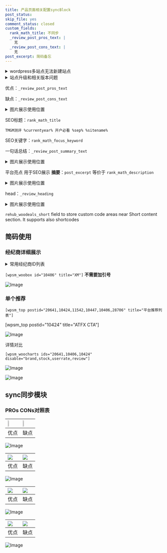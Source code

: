 ```yaml
---
title: 产品页面相关配置syncBlock
post_status: 
skip_file: yes
comment_status: closed
custom_fields:
  rank_math_title: 不同步
  _review_post_pros_text: |
    无
  _review_post_cons_text: |
    无
post_excerpt: 简码备忘
---
```

<details><summary>wordpress多站点无法新建站点</summary>

<li>和报错需要清理cookies一样的原因</li>
<li>wp-config.php里面<code>define( 'SUBDOMAIN_INSTALL', false );//子域名安装</code></li>
<li>新建子站点是用<code>define( 'SUBDOMAIN_INSTALL', true);//子域名安装</code> 完成以后，改成<code>false</code></li>
</details>

<details><summary>站点升级和相关版本问题</summary>

<p>wordpress：5.9.9
woocommerce：7.5.1
出现问题的地方：主题选项里面>><strong>Product layout >>compact style</strong></p>
<p>如何出现没有用过的字段 导致无法保存。先导出配置 然后进行修改，后面再次恢复即可。</p>
<p>出现部分字段无法显示时，需要返回默认布局后，对产品进行保存就好了。</p>
<p></p>
</details>

优点：`_review_post_pros_text`

缺点：`_review_post_cons_text`

<details><summary>图片展示使用位置</summary>

<img src="https://prod-files-secure.s3.us-west-2.amazonaws.com/39ed1227-6d7d-4570-be36-9ccd4a2c4241/f51d3d83-55d4-4bdf-9604-f37ec77ab556/Untitled.png?X-Amz-Algorithm=AWS4-HMAC-SHA256&X-Amz-Content-Sha256=UNSIGNED-PAYLOAD&X-Amz-Credential=ASIAZI2LB466WZCE6ZQN%2F20250701%2Fus-west-2%2Fs3%2Faws4_request&X-Amz-Date=20250701T105523Z&X-Amz-Expires=3600&X-Amz-Security-Token=IQoJb3JpZ2luX2VjENr%2F%2F%2F%2F%2F%2F%2F%2F%2F%2FwEaCXVzLXdlc3QtMiJIMEYCIQD5A7IUY24W99XVtFaan3uTUkPVHuddlX4VrYbi63nlsAIhANUNywuvTL2ffeQWCrS%2FF2YH7QrH0GfbrErDM4rulO%2F5KogECNP%2F%2F%2F%2F%2F%2F%2F%2F%2F%2FwEQABoMNjM3NDIzMTgzODA1IgzRQ5G%2FvBJCS7CEXIkq3AMYw%2FkGh%2FXf3%2BcxVJQSenQ9YT8oAHB5m6c1SjUXTBydGdDHcsd4nS32DGXjYkiZvViPJyfzrk2NeApJSx0arNCMLR%2FTJd4U5SGCDLCj28joUaChesLPA7H%2FjRN51iMGi2n4qbTStJ8j4JswqE6SSANISJsxQV8J3%2B8QIKgJpThJ9LV5NLrAYLbPSk%2Bi15RRo2u0WKyCZ%2B%2FRl7ECRqXoXI7EnELBwhApUhXs1MXvqC6ljwP3hfr1eky8TkVNR%2Bd0Jk%2B%2B5Yo91KJi4Fnz8SAQL1aYoOZ839RmjHjC1QVpcAR4l9Gth0J2aaDZp4nq7b4FNg5UtlCBzEiBIs8iT%2FIbTvdDSMbaRxpe7KBAoFgIlqpiD%2Bj6kRExf4%2Bs%2BzFcn3R71AVLn577sjURUHkLfI98pqsJl5LahwhPNM9nh35ymjOglNIqoeQe6U97jgMMx63A7xLKdfbLnyhOYuGN%2Fs737XSsjm2yXlD5jzBVGGHaFA1LMgqh1yJ5ur%2Ft%2B04IqRW3pUjS6HsegU8p1W6lm0O7y9jWr0PE5xQYgAKl%2BFNRdFW1n1nq7v1BuhHxRiHDrp0xa0050rh0Aaaq6QQoa0FWZcdgXXRt23cATV2Ew3CfipEbetol1IBq4aG0itxCnjDZ6o7DBjqkAbT81NfXz0i0YwV1hZORnwaczVsT%2Bdw2Cy4HKoIVw2OlL216HS28FR7WuaPXk%2BirnixwQ7xQ2bXmcdtz5UkLUj4iHJHtpueameMGvVENIgxwFdG5fuExvhoCm1c9ozzIGnv%2Bt8aJGNkI8tr97WAivqZLtAMGgGuCS%2FCP0FDlJg%2Bzmt8KVOpjKrUr7%2B0T%2FZVlRNjc%2BaNDiEA2N%2ByzHPTcGOY8oyyd&X-Amz-Signature=9ae404c5e4d21f06d597ffc8ec99bfa9855335c2bb20700a8e2f3d73e5b12f10&X-Amz-SignedHeaders=host&x-amz-checksum-mode=ENABLED&x-id=GetObject" alt="Image">
</details>

SEO标题：`rank_math_title`

`TMGM测评 %currentyear% 开户必看 %sep% %sitename%`

SEO关键字：`rank_math_focus_keyword`

一句话总结：`_review_post_summary_text`

<details><summary>图片展示使用位置</summary>

<img src="https://prod-files-secure.s3.us-west-2.amazonaws.com/39ed1227-6d7d-4570-be36-9ccd4a2c4241/4b96a922-296c-4f4e-8630-d1c870cbce01/Untitled.png?X-Amz-Algorithm=AWS4-HMAC-SHA256&X-Amz-Content-Sha256=UNSIGNED-PAYLOAD&X-Amz-Credential=ASIAZI2LB466YKUAGTYF%2F20250701%2Fus-west-2%2Fs3%2Faws4_request&X-Amz-Date=20250701T105524Z&X-Amz-Expires=3600&X-Amz-Security-Token=IQoJb3JpZ2luX2VjENr%2F%2F%2F%2F%2F%2F%2F%2F%2F%2FwEaCXVzLXdlc3QtMiJHMEUCIETWakC2kncqhAM5gxvR4nN0KgI262Y4U95vlTOYd7EJAiEA%2FTUMztbKGCWr80VbpA5MKBsGzYT77ExKHip25vBFWVAqiAQI0%2F%2F%2F%2F%2F%2F%2F%2F%2F%2F%2FARAAGgw2Mzc0MjMxODM4MDUiDIjIZmR7zrggLp2x6CrcA%2F1pwfSFYTfkbErk6ea6w0Sicb6vamj0kCLEHs2UPSJv%2Fz6wYk75GLHpwzbzaz2rPu0AEB72sdjQpopjT08lqFByOU05j4Qdapfb6zqdmlxWMbJiIG5lZ0%2F3f0d9woX4q59o6sH1SsgsjIIwsGfZOHNSaSvYjP%2BqHwiBWupsw9kMBJnUVuTsNFYOv6EclwRcWjdRQrzNqOJS2V4wBU7cnn6z1qazRU9%2FXTGGpSopGhwaxHK3sAaEk0xnAng%2BhSD%2BUN4108TBDuVEgc9nBPJ0xtfyCQUpRVP3GUoPmRxmuZIvytuPSheoOQ23QDRJPpL89079bMtQZKb4GZ8Y0w4RaT2ePI7aug8B082n3n%2FmO6AnWkqAPbLmOFUmDLZMbNz3fWsbTgmUcMLTzu2e0xdhnYILPGtXqeAls8qSXqDZFNTjBBEU76GG2r8inSUmKMJcNHK1SGTsgeyqqeBKytbr4P6HoU%2B%2FHcagZZZ0pWViva440FCuvh8PhhscLyg8SeeJy5DwMMzMubptxunsErtmE8XNmnFv18DlFtZ2AUjKkzoARSXV8lXSYeBnIK4Cw1HJOPEtSYWWThUHF0AVeuOBu59ICg57SJxqb%2B1kfLVkUgHoMTvTHft90irxrBKWMJvrjsMGOqUBMVsBOoq40hDEn2R6TwdCsymUngbCWUoVJOvnyrQu6EcbMTU%2FOQ6RS39IgsJO2BcX3KAG2HeM%2Bzxcd0PmA9l5t2bc9EDmafzZufCgNzc96wqdfxfmVnOLR5I44lYUjJ%2B4y21VGMAUEx2T1ituwRyrZp2HwdtmtPAhWf4HMm3SXKSYm6OOK%2Bws8OwR2%2FQYMtEtnJ%2BXb7z4ok9FoZl%2B5MHg%2FRqQVBUc&X-Amz-Signature=052e4dea5283925b9935bf3f47b13d4f8009d7c9cab41b6db3fcb97217d3e878&X-Amz-SignedHeaders=host&x-amz-checksum-mode=ENABLED&x-id=GetObject" alt="Image">
</details>

平台亮点 用于SEO展示 **摘要**：`post_excerpt`  等价于 `rank_math_description`

<details><summary>图片展示使用位置</summary>

<img src="https://prod-files-secure.s3.us-west-2.amazonaws.com/39ed1227-6d7d-4570-be36-9ccd4a2c4241/1ee11f63-b60a-4dfe-a7a7-d58ff23b5d88/Untitled.png?X-Amz-Algorithm=AWS4-HMAC-SHA256&X-Amz-Content-Sha256=UNSIGNED-PAYLOAD&X-Amz-Credential=ASIAZI2LB466RZXTX5XM%2F20250701%2Fus-west-2%2Fs3%2Faws4_request&X-Amz-Date=20250701T105524Z&X-Amz-Expires=3600&X-Amz-Security-Token=IQoJb3JpZ2luX2VjENr%2F%2F%2F%2F%2F%2F%2F%2F%2F%2FwEaCXVzLXdlc3QtMiJIMEYCIQC4d2ujMO6%2BLZSqMwUrAEfucNGQMvQgihR%2B%2B%2Ftb5NrzpgIhAPF0n7a7LGtkip9ULzbdKEeeceo7XvKq3nqiCQ3muAP6KogECNP%2F%2F%2F%2F%2F%2F%2F%2F%2F%2FwEQABoMNjM3NDIzMTgzODA1IgzXIwjKyZIltku%2Bymoq3ANKNPKm79I6ZRfHvSlQC7TanpSz5%2F9hJEA1ydZTqj5KuowLChkmikAPKUBzQRZe%2B3jXgK4LPgGMVrlTG%2BOr%2Bl%2BLgupQwEv5wKS89Nku4WXyyeQs4Kj8Wk2vZpEwY72z4hxy8lTZ38GGDvYD%2Fs52nbuD6ngZuG84oqW%2FFD%2FatP7g4Xh2f5PvWXEAzZjncvXSuBkePavWrKwGDd%2FggXjE%2B1Tt%2F44q1QyvK3uNFL42eUSw1aggmGAEJZqBiqoS9O%2B2%2BP2vT%2FCLN%2F3A0Gf7R80uMO2WRavkHzl3AlxoASF8K8ptZ%2FJLQCJE9TpS0GVHv4Qn9bjpl1xs24lVMPqHxvpfcHBWKcmo0cAwFB8qK9%2FHib6J70EUxjl9E8P6MUfUxOlfCgE%2FFTJ9kWIhD%2BZvTqnDOKtAv3OfWLSdsXJdUm8rkwCs1cUbin0kMJEdOA94vE8y1WRpe%2BH0BmPY%2F9mk%2BWgsqKoZT5K4KKjLBpBriZbCiugr3q2V88APbsEHzoPypLb6kJh0REWnutklRPC8ndjYv47RyhXCLbr5wGX6x7c7oqUD01n7pDQ2vbuj%2FdErwV3Q%2F5YJm8YraD6Jd%2B22jVZjfsex0pgG5%2FoZq4Rlix27NfuCYrcA48qT6%2FHyzMM5VzDo6o7DBjqkAW8y2o4Ls%2FivzVRqeDOaHcTveBu0p57Jzws11T13WqWefUd652pJVIcEZ%2B2%2F1zZk1VhOQaXW%2Fyr7T2TDIBf0bfIB5151IlJNcUErUSDAXrh4UcS6PsdCygIBXnRn6Ln0IrB%2BRkeixWtzLoscMqZlZ%2FKFDc2WIvNMLRSABOj0A3yu%2Bk9IIXXh7d69cwrKZQCVXMYjmH%2FWUyEsuFaZD5EHjPtbviWX&X-Amz-Signature=7c5b231240f5930d778c293ad55eaecfc3edee324353e5b960f5bbb938ed1931&X-Amz-SignedHeaders=host&x-amz-checksum-mode=ENABLED&x-id=GetObject" alt="Image">
<img src="https://prod-files-secure.s3.us-west-2.amazonaws.com/39ed1227-6d7d-4570-be36-9ccd4a2c4241/ad4118b5-78d8-4fbe-801e-3b29b5d99c01/Untitled.png?X-Amz-Algorithm=AWS4-HMAC-SHA256&X-Amz-Content-Sha256=UNSIGNED-PAYLOAD&X-Amz-Credential=ASIAZI2LB466RZXTX5XM%2F20250701%2Fus-west-2%2Fs3%2Faws4_request&X-Amz-Date=20250701T105524Z&X-Amz-Expires=3600&X-Amz-Security-Token=IQoJb3JpZ2luX2VjENr%2F%2F%2F%2F%2F%2F%2F%2F%2F%2FwEaCXVzLXdlc3QtMiJIMEYCIQC4d2ujMO6%2BLZSqMwUrAEfucNGQMvQgihR%2B%2B%2Ftb5NrzpgIhAPF0n7a7LGtkip9ULzbdKEeeceo7XvKq3nqiCQ3muAP6KogECNP%2F%2F%2F%2F%2F%2F%2F%2F%2F%2FwEQABoMNjM3NDIzMTgzODA1IgzXIwjKyZIltku%2Bymoq3ANKNPKm79I6ZRfHvSlQC7TanpSz5%2F9hJEA1ydZTqj5KuowLChkmikAPKUBzQRZe%2B3jXgK4LPgGMVrlTG%2BOr%2Bl%2BLgupQwEv5wKS89Nku4WXyyeQs4Kj8Wk2vZpEwY72z4hxy8lTZ38GGDvYD%2Fs52nbuD6ngZuG84oqW%2FFD%2FatP7g4Xh2f5PvWXEAzZjncvXSuBkePavWrKwGDd%2FggXjE%2B1Tt%2F44q1QyvK3uNFL42eUSw1aggmGAEJZqBiqoS9O%2B2%2BP2vT%2FCLN%2F3A0Gf7R80uMO2WRavkHzl3AlxoASF8K8ptZ%2FJLQCJE9TpS0GVHv4Qn9bjpl1xs24lVMPqHxvpfcHBWKcmo0cAwFB8qK9%2FHib6J70EUxjl9E8P6MUfUxOlfCgE%2FFTJ9kWIhD%2BZvTqnDOKtAv3OfWLSdsXJdUm8rkwCs1cUbin0kMJEdOA94vE8y1WRpe%2BH0BmPY%2F9mk%2BWgsqKoZT5K4KKjLBpBriZbCiugr3q2V88APbsEHzoPypLb6kJh0REWnutklRPC8ndjYv47RyhXCLbr5wGX6x7c7oqUD01n7pDQ2vbuj%2FdErwV3Q%2F5YJm8YraD6Jd%2B22jVZjfsex0pgG5%2FoZq4Rlix27NfuCYrcA48qT6%2FHyzMM5VzDo6o7DBjqkAW8y2o4Ls%2FivzVRqeDOaHcTveBu0p57Jzws11T13WqWefUd652pJVIcEZ%2B2%2F1zZk1VhOQaXW%2Fyr7T2TDIBf0bfIB5151IlJNcUErUSDAXrh4UcS6PsdCygIBXnRn6Ln0IrB%2BRkeixWtzLoscMqZlZ%2FKFDc2WIvNMLRSABOj0A3yu%2Bk9IIXXh7d69cwrKZQCVXMYjmH%2FWUyEsuFaZD5EHjPtbviWX&X-Amz-Signature=eb6ddbc4e35312e0ccdb0165282e9771c3e2d621dc300d8479d57ffe80f8a15b&X-Amz-SignedHeaders=host&x-amz-checksum-mode=ENABLED&x-id=GetObject" alt="Image">
<img src="https://prod-files-secure.s3.us-west-2.amazonaws.com/39ed1227-6d7d-4570-be36-9ccd4a2c4241/a38cf7c9-a79c-4b64-9e94-13589fe0758b/Untitled.png?X-Amz-Algorithm=AWS4-HMAC-SHA256&X-Amz-Content-Sha256=UNSIGNED-PAYLOAD&X-Amz-Credential=ASIAZI2LB466RZXTX5XM%2F20250701%2Fus-west-2%2Fs3%2Faws4_request&X-Amz-Date=20250701T105524Z&X-Amz-Expires=3600&X-Amz-Security-Token=IQoJb3JpZ2luX2VjENr%2F%2F%2F%2F%2F%2F%2F%2F%2F%2FwEaCXVzLXdlc3QtMiJIMEYCIQC4d2ujMO6%2BLZSqMwUrAEfucNGQMvQgihR%2B%2B%2Ftb5NrzpgIhAPF0n7a7LGtkip9ULzbdKEeeceo7XvKq3nqiCQ3muAP6KogECNP%2F%2F%2F%2F%2F%2F%2F%2F%2F%2FwEQABoMNjM3NDIzMTgzODA1IgzXIwjKyZIltku%2Bymoq3ANKNPKm79I6ZRfHvSlQC7TanpSz5%2F9hJEA1ydZTqj5KuowLChkmikAPKUBzQRZe%2B3jXgK4LPgGMVrlTG%2BOr%2Bl%2BLgupQwEv5wKS89Nku4WXyyeQs4Kj8Wk2vZpEwY72z4hxy8lTZ38GGDvYD%2Fs52nbuD6ngZuG84oqW%2FFD%2FatP7g4Xh2f5PvWXEAzZjncvXSuBkePavWrKwGDd%2FggXjE%2B1Tt%2F44q1QyvK3uNFL42eUSw1aggmGAEJZqBiqoS9O%2B2%2BP2vT%2FCLN%2F3A0Gf7R80uMO2WRavkHzl3AlxoASF8K8ptZ%2FJLQCJE9TpS0GVHv4Qn9bjpl1xs24lVMPqHxvpfcHBWKcmo0cAwFB8qK9%2FHib6J70EUxjl9E8P6MUfUxOlfCgE%2FFTJ9kWIhD%2BZvTqnDOKtAv3OfWLSdsXJdUm8rkwCs1cUbin0kMJEdOA94vE8y1WRpe%2BH0BmPY%2F9mk%2BWgsqKoZT5K4KKjLBpBriZbCiugr3q2V88APbsEHzoPypLb6kJh0REWnutklRPC8ndjYv47RyhXCLbr5wGX6x7c7oqUD01n7pDQ2vbuj%2FdErwV3Q%2F5YJm8YraD6Jd%2B22jVZjfsex0pgG5%2FoZq4Rlix27NfuCYrcA48qT6%2FHyzMM5VzDo6o7DBjqkAW8y2o4Ls%2FivzVRqeDOaHcTveBu0p57Jzws11T13WqWefUd652pJVIcEZ%2B2%2F1zZk1VhOQaXW%2Fyr7T2TDIBf0bfIB5151IlJNcUErUSDAXrh4UcS6PsdCygIBXnRn6Ln0IrB%2BRkeixWtzLoscMqZlZ%2FKFDc2WIvNMLRSABOj0A3yu%2Bk9IIXXh7d69cwrKZQCVXMYjmH%2FWUyEsuFaZD5EHjPtbviWX&X-Amz-Signature=0b486ed507c74a32c6201006fd4348b6d7c163d61531e5c5ec798078fa75438e&X-Amz-SignedHeaders=host&x-amz-checksum-mode=ENABLED&x-id=GetObject" alt="Image">
<img src="https://prod-files-secure.s3.us-west-2.amazonaws.com/39ed1227-6d7d-4570-be36-9ccd4a2c4241/7da6fc1e-d2ac-42ae-8c75-cb5749aa18f6/Untitled.png?X-Amz-Algorithm=AWS4-HMAC-SHA256&X-Amz-Content-Sha256=UNSIGNED-PAYLOAD&X-Amz-Credential=ASIAZI2LB466RZXTX5XM%2F20250701%2Fus-west-2%2Fs3%2Faws4_request&X-Amz-Date=20250701T105524Z&X-Amz-Expires=3600&X-Amz-Security-Token=IQoJb3JpZ2luX2VjENr%2F%2F%2F%2F%2F%2F%2F%2F%2F%2FwEaCXVzLXdlc3QtMiJIMEYCIQC4d2ujMO6%2BLZSqMwUrAEfucNGQMvQgihR%2B%2B%2Ftb5NrzpgIhAPF0n7a7LGtkip9ULzbdKEeeceo7XvKq3nqiCQ3muAP6KogECNP%2F%2F%2F%2F%2F%2F%2F%2F%2F%2FwEQABoMNjM3NDIzMTgzODA1IgzXIwjKyZIltku%2Bymoq3ANKNPKm79I6ZRfHvSlQC7TanpSz5%2F9hJEA1ydZTqj5KuowLChkmikAPKUBzQRZe%2B3jXgK4LPgGMVrlTG%2BOr%2Bl%2BLgupQwEv5wKS89Nku4WXyyeQs4Kj8Wk2vZpEwY72z4hxy8lTZ38GGDvYD%2Fs52nbuD6ngZuG84oqW%2FFD%2FatP7g4Xh2f5PvWXEAzZjncvXSuBkePavWrKwGDd%2FggXjE%2B1Tt%2F44q1QyvK3uNFL42eUSw1aggmGAEJZqBiqoS9O%2B2%2BP2vT%2FCLN%2F3A0Gf7R80uMO2WRavkHzl3AlxoASF8K8ptZ%2FJLQCJE9TpS0GVHv4Qn9bjpl1xs24lVMPqHxvpfcHBWKcmo0cAwFB8qK9%2FHib6J70EUxjl9E8P6MUfUxOlfCgE%2FFTJ9kWIhD%2BZvTqnDOKtAv3OfWLSdsXJdUm8rkwCs1cUbin0kMJEdOA94vE8y1WRpe%2BH0BmPY%2F9mk%2BWgsqKoZT5K4KKjLBpBriZbCiugr3q2V88APbsEHzoPypLb6kJh0REWnutklRPC8ndjYv47RyhXCLbr5wGX6x7c7oqUD01n7pDQ2vbuj%2FdErwV3Q%2F5YJm8YraD6Jd%2B22jVZjfsex0pgG5%2FoZq4Rlix27NfuCYrcA48qT6%2FHyzMM5VzDo6o7DBjqkAW8y2o4Ls%2FivzVRqeDOaHcTveBu0p57Jzws11T13WqWefUd652pJVIcEZ%2B2%2F1zZk1VhOQaXW%2Fyr7T2TDIBf0bfIB5151IlJNcUErUSDAXrh4UcS6PsdCygIBXnRn6Ln0IrB%2BRkeixWtzLoscMqZlZ%2FKFDc2WIvNMLRSABOj0A3yu%2Bk9IIXXh7d69cwrKZQCVXMYjmH%2FWUyEsuFaZD5EHjPtbviWX&X-Amz-Signature=3b4cda1061266969f244ca9419843ffc07192a914d94562728a4ef79c149ddca&X-Amz-SignedHeaders=host&x-amz-checksum-mode=ENABLED&x-id=GetObject" alt="Image">
<img src="https://prod-files-secure.s3.us-west-2.amazonaws.com/39ed1227-6d7d-4570-be36-9ccd4a2c4241/7e97f40a-eaee-47f5-b2f9-475f96808fa7/Untitled.png?X-Amz-Algorithm=AWS4-HMAC-SHA256&X-Amz-Content-Sha256=UNSIGNED-PAYLOAD&X-Amz-Credential=ASIAZI2LB466RZXTX5XM%2F20250701%2Fus-west-2%2Fs3%2Faws4_request&X-Amz-Date=20250701T105524Z&X-Amz-Expires=3600&X-Amz-Security-Token=IQoJb3JpZ2luX2VjENr%2F%2F%2F%2F%2F%2F%2F%2F%2F%2FwEaCXVzLXdlc3QtMiJIMEYCIQC4d2ujMO6%2BLZSqMwUrAEfucNGQMvQgihR%2B%2B%2Ftb5NrzpgIhAPF0n7a7LGtkip9ULzbdKEeeceo7XvKq3nqiCQ3muAP6KogECNP%2F%2F%2F%2F%2F%2F%2F%2F%2F%2FwEQABoMNjM3NDIzMTgzODA1IgzXIwjKyZIltku%2Bymoq3ANKNPKm79I6ZRfHvSlQC7TanpSz5%2F9hJEA1ydZTqj5KuowLChkmikAPKUBzQRZe%2B3jXgK4LPgGMVrlTG%2BOr%2Bl%2BLgupQwEv5wKS89Nku4WXyyeQs4Kj8Wk2vZpEwY72z4hxy8lTZ38GGDvYD%2Fs52nbuD6ngZuG84oqW%2FFD%2FatP7g4Xh2f5PvWXEAzZjncvXSuBkePavWrKwGDd%2FggXjE%2B1Tt%2F44q1QyvK3uNFL42eUSw1aggmGAEJZqBiqoS9O%2B2%2BP2vT%2FCLN%2F3A0Gf7R80uMO2WRavkHzl3AlxoASF8K8ptZ%2FJLQCJE9TpS0GVHv4Qn9bjpl1xs24lVMPqHxvpfcHBWKcmo0cAwFB8qK9%2FHib6J70EUxjl9E8P6MUfUxOlfCgE%2FFTJ9kWIhD%2BZvTqnDOKtAv3OfWLSdsXJdUm8rkwCs1cUbin0kMJEdOA94vE8y1WRpe%2BH0BmPY%2F9mk%2BWgsqKoZT5K4KKjLBpBriZbCiugr3q2V88APbsEHzoPypLb6kJh0REWnutklRPC8ndjYv47RyhXCLbr5wGX6x7c7oqUD01n7pDQ2vbuj%2FdErwV3Q%2F5YJm8YraD6Jd%2B22jVZjfsex0pgG5%2FoZq4Rlix27NfuCYrcA48qT6%2FHyzMM5VzDo6o7DBjqkAW8y2o4Ls%2FivzVRqeDOaHcTveBu0p57Jzws11T13WqWefUd652pJVIcEZ%2B2%2F1zZk1VhOQaXW%2Fyr7T2TDIBf0bfIB5151IlJNcUErUSDAXrh4UcS6PsdCygIBXnRn6Ln0IrB%2BRkeixWtzLoscMqZlZ%2FKFDc2WIvNMLRSABOj0A3yu%2Bk9IIXXh7d69cwrKZQCVXMYjmH%2FWUyEsuFaZD5EHjPtbviWX&X-Amz-Signature=964c0d9da83eb63e8964cdaa759c411ed2a34a8eb2e220541c8f51ec87f2ecb1&X-Amz-SignedHeaders=host&x-amz-checksum-mode=ENABLED&x-id=GetObject" alt="Image">
</details>

head：`_review_heading`

<details><summary>图片展示使用位置</summary>

<img src="https://prod-files-secure.s3.us-west-2.amazonaws.com/39ed1227-6d7d-4570-be36-9ccd4a2c4241/3a4650ad-9887-415c-889a-edd51fa54f27/Untitled.png?X-Amz-Algorithm=AWS4-HMAC-SHA256&X-Amz-Content-Sha256=UNSIGNED-PAYLOAD&X-Amz-Credential=ASIAZI2LB466XWMMJSDX%2F20250701%2Fus-west-2%2Fs3%2Faws4_request&X-Amz-Date=20250701T105524Z&X-Amz-Expires=3600&X-Amz-Security-Token=IQoJb3JpZ2luX2VjENr%2F%2F%2F%2F%2F%2F%2F%2F%2F%2FwEaCXVzLXdlc3QtMiJIMEYCIQCWTnKT0yIX%2Bglz9RUlfi8LmqJ9BEEkrP3bzFrsgCTARwIhAIR1OBnXwsgdiOvsvV5D%2BwSFZ52DRCakyFp0rfu7pfBuKogECNP%2F%2F%2F%2F%2F%2F%2F%2F%2F%2FwEQABoMNjM3NDIzMTgzODA1Igyw5INKCgQfmgfzdokq3APWogKxCBoSUg2gqfMwWraIjhnV8yenQEAoKsIDM7FyDnSXCLghm9BvlM3xrzDd2nYiRlUbynLHr%2BrUvZLPst%2BAFixNRq1ZBdQYjX2LIQGNr3DZFx3LCKEoVFgJDQNYrk0pJEV%2ByTC4DvZdW6Wonxr5cV2iUVlsJCw1zsqy6W0xlf99pbCN%2Bk4GuXgPMWKMjm1Q7kQ%2F312IjT2F8%2FjPdSFaxVp5t6zZym3ePEazUiU7yaDnmVFi7pTdTCiv9ETgKQpGpTjpI1hmDmptMYJ%2FzNUIc37zqobr4%2BEBvTPAzjdi4x5frWRQv1tFb4dS70T8mIkpMHsXUSlUCIvMF7LcnECxunSPDR2zvtPUB1P3j6TcVpBsw%2FYWnmzQ2z9cVQ1Ll5Vgx25EgZYsu2%2FkVEWXwjh9Xa5BC4eNj9m21NGTVU3%2BmFPvxL5Y3WKh2zOFgdSyDFK8pNxNc03WfH936gaefrhs3KJaK0fz0pjNCjYl5GLYzO%2FZmyyHi4Rrl27JkOckw8hPadORz%2FKcW9vWpatTi0QTXGlwDmHHL8XeIt8OChGnQqf9dPSCe%2FLn1rDQEJo1gIWx4Q9s%2Fmy9%2BAXAsVLCquO30HZXqrTxzdsYY9%2BbK8nFo%2BsRD8XBn9Gaba0KVDCw647DBjqkAZZYpdJsc8n7B7h6vsrRd85IOuEEYLcvBidhhFArH9U1Df8ptVbPqQVQb9%2BMkkKBAkYso7p6yPlfqqsRN5gyI0KLpVtnipYxdGG%2BiHWQnpggLYNuwbTJWNLJEWMp%2FkKN8oBfx%2BGWPrfIYrkW8uNtkSVIARdUjF1WFGHTALmmdvhJcCFnwuvPzx%2BLv3MPMRQA2Ux1Hu0lmOyMdrcbaxQAv%2Bg2Wvlw&X-Amz-Signature=221e294a7756ab286a5392bf95bdbb952a2a8624a92330364187ef09dc046f46&X-Amz-SignedHeaders=host&x-amz-checksum-mode=ENABLED&x-id=GetObject" alt="Image">
</details>

`rehub_woodeals_short`	field to store custom code areas near Short content section. It supports also shortcodes



## 简码使用

### 经纪商详细展示

<details><summary>常用经纪商ID列表</summary>

<pre><code class="php">嘉盛 ===> 20641  [wpsm_woobox id="20641" title="嘉盛"]
易信easymarkets ===> 11542  [wpsm_woobox id="11542" title="易信easymarkets"]
ATFX外汇 ===> 10424  [wpsm_woobox id="10424" title="ATFX"]
XM ===> 10406  [wpsm_woobox id="10406" title="XM"]
TMGM ===> 29622  [wpsm_woobox id="29622" title="TMGM"]
HYCM ===> 10447  [wpsm_woobox id="10447" title="HYCM"]
fpmarkets澳福外汇 ===> 20639  [wpsm_woobox id="20639" title="fpmarkets澳福外汇"]</code></pre>
</details>

`[wpsm_woobox id="10406" title="XM"]` **不需要加引号**

![Image](https://prod-files-secure.s3.us-west-2.amazonaws.com/39ed1227-6d7d-4570-be36-9ccd4a2c4241/4f898f9d-0fa7-4e43-acd3-ac6bc7be575a/Untitled.png?X-Amz-Algorithm=AWS4-HMAC-SHA256&X-Amz-Content-Sha256=UNSIGNED-PAYLOAD&X-Amz-Credential=ASIAZI2LB466TKOLBCT3%2F20250701%2Fus-west-2%2Fs3%2Faws4_request&X-Amz-Date=20250701T105518Z&X-Amz-Expires=3600&X-Amz-Security-Token=IQoJb3JpZ2luX2VjENv%2F%2F%2F%2F%2F%2F%2F%2F%2F%2FwEaCXVzLXdlc3QtMiJGMEQCIA6pPhPNdMSQWrsC7ODSKU%2FpEOD8fWS2lJ2aze3TW4jVAiB484OlxRSYnBhDj%2Bg4agbW1OXmXQrTcH89HlP8lhNWNSqIBAjT%2F%2F%2F%2F%2F%2F%2F%2F%2F%2F8BEAAaDDYzNzQyMzE4MzgwNSIMumwzyy9c3a7sfj9nKtwD8vl3Gnp1w1NQ7cbaHEiohweS%2BWA2125mkZPuz7Z6yjCoWd4A5MNJxjZ3r0V3fS6310WCEs40gNewjTpdc7QgvrsTpZPg5baSb%2BsRycoNY7bVKI87qrQyr23HIsOGhveaeejwKuglOU%2FEDABbtX2180ZCHVZkHJugSZDBSyrosKCr05hOF0NOp6uwmy3mZzuXZfJGc38gTGbU%2BkfAU483p5nL%2BGwXlVUgok2rzvUUR4QdGy1M8DRBqNj49XrYIpjHGL466AN4wzUNM1RlnViRliOwbk4%2FpzJ7Ku%2BtQY8jjMMR5dvGPLOpV%2FuJOQUQ5h850%2FtJJEW2UJeP2FBa%2FCrmmuOtZYdY7s2CsTDpWtK%2F6tIOuyVAofGYL0qd%2FxoG0v1aNim5WlsG2Nah8Jj193dmu7adzH40iZtgi4HRwVPe7WbMKLYG1ZSkejYyZJ9cgYKWxjcVcsxIeQ%2BANIycJhyPSMPa8IECrZhb2Ay1pb7p7JB7veWuyHm0580qrOgXaViAlOvKmm1SMKkvcDbI10i4xC310%2BeE3XMGkzeFfegym2FZpR%2F9VyX3Hz%2Fn4kpUN4TqQ6ufh1%2FMXDGULJJZPd5mSUeqrQ8ZZ%2B%2BkbGMx2PxyBVu%2FRgpFNXrBAn%2FjAsMwquyOwwY6pgH%2FDxJy8a%2BtDilBeI5I%2FONhs%2Bw1Ne2%2BKkBAgN%2BGcEqbIdnI2FG2tgr0v9Ku6l9VH9hWEjqbl743T965HBAEn%2BSSWly0oJHERzlImpmafUx4O4wymnHRs4Pcx0UGsbDYu93Prc5Sar8XJ%2FDzfOREmJYHXFKvgzB3RgGnKwf%2B6tkH1MeKFzdYOCTzUjAZUkHs1b80jwjNtFF41A7C6JnARnZKPaw%2BAtFp&X-Amz-Signature=344957bc62b18041d7958ed04e9954cd1968fa5ca4a44076ca40517e52fedebe&X-Amz-SignedHeaders=host&x-amz-checksum-mode=ENABLED&x-id=GetObject)

### 单个推荐
`[wpsm_top postid="20641,10424,11542,10447,10406,28706" title="平台推荐列表"]`

[wpsm_top postid="10424" title="ATFX CTA"]

![Image](https://prod-files-secure.s3.us-west-2.amazonaws.com/39ed1227-6d7d-4570-be36-9ccd4a2c4241/5ac620dc-51a8-48b6-b55d-91f47299193c/Untitled.png?X-Amz-Algorithm=AWS4-HMAC-SHA256&X-Amz-Content-Sha256=UNSIGNED-PAYLOAD&X-Amz-Credential=ASIAZI2LB466TKOLBCT3%2F20250701%2Fus-west-2%2Fs3%2Faws4_request&X-Amz-Date=20250701T105518Z&X-Amz-Expires=3600&X-Amz-Security-Token=IQoJb3JpZ2luX2VjENv%2F%2F%2F%2F%2F%2F%2F%2F%2F%2FwEaCXVzLXdlc3QtMiJGMEQCIA6pPhPNdMSQWrsC7ODSKU%2FpEOD8fWS2lJ2aze3TW4jVAiB484OlxRSYnBhDj%2Bg4agbW1OXmXQrTcH89HlP8lhNWNSqIBAjT%2F%2F%2F%2F%2F%2F%2F%2F%2F%2F8BEAAaDDYzNzQyMzE4MzgwNSIMumwzyy9c3a7sfj9nKtwD8vl3Gnp1w1NQ7cbaHEiohweS%2BWA2125mkZPuz7Z6yjCoWd4A5MNJxjZ3r0V3fS6310WCEs40gNewjTpdc7QgvrsTpZPg5baSb%2BsRycoNY7bVKI87qrQyr23HIsOGhveaeejwKuglOU%2FEDABbtX2180ZCHVZkHJugSZDBSyrosKCr05hOF0NOp6uwmy3mZzuXZfJGc38gTGbU%2BkfAU483p5nL%2BGwXlVUgok2rzvUUR4QdGy1M8DRBqNj49XrYIpjHGL466AN4wzUNM1RlnViRliOwbk4%2FpzJ7Ku%2BtQY8jjMMR5dvGPLOpV%2FuJOQUQ5h850%2FtJJEW2UJeP2FBa%2FCrmmuOtZYdY7s2CsTDpWtK%2F6tIOuyVAofGYL0qd%2FxoG0v1aNim5WlsG2Nah8Jj193dmu7adzH40iZtgi4HRwVPe7WbMKLYG1ZSkejYyZJ9cgYKWxjcVcsxIeQ%2BANIycJhyPSMPa8IECrZhb2Ay1pb7p7JB7veWuyHm0580qrOgXaViAlOvKmm1SMKkvcDbI10i4xC310%2BeE3XMGkzeFfegym2FZpR%2F9VyX3Hz%2Fn4kpUN4TqQ6ufh1%2FMXDGULJJZPd5mSUeqrQ8ZZ%2B%2BkbGMx2PxyBVu%2FRgpFNXrBAn%2FjAsMwquyOwwY6pgH%2FDxJy8a%2BtDilBeI5I%2FONhs%2Bw1Ne2%2BKkBAgN%2BGcEqbIdnI2FG2tgr0v9Ku6l9VH9hWEjqbl743T965HBAEn%2BSSWly0oJHERzlImpmafUx4O4wymnHRs4Pcx0UGsbDYu93Prc5Sar8XJ%2FDzfOREmJYHXFKvgzB3RgGnKwf%2B6tkH1MeKFzdYOCTzUjAZUkHs1b80jwjNtFF41A7C6JnARnZKPaw%2BAtFp&X-Amz-Signature=7cb988c3a82aafc38fa1e6e3dbcff0b131215deb3b6e91dcfce6b8488d97bb16&X-Amz-SignedHeaders=host&x-amz-checksum-mode=ENABLED&x-id=GetObject)

详情对比

`[wpsm_woocharts ids="20641,10406,10424" disable="brand,stock,userrate,review"]`

![Image](https://prod-files-secure.s3.us-west-2.amazonaws.com/39ed1227-6d7d-4570-be36-9ccd4a2c4241/bf3ba45f-b9f3-4295-8aef-b4a495fd25f4/Untitled.png?X-Amz-Algorithm=AWS4-HMAC-SHA256&X-Amz-Content-Sha256=UNSIGNED-PAYLOAD&X-Amz-Credential=ASIAZI2LB466TKOLBCT3%2F20250701%2Fus-west-2%2Fs3%2Faws4_request&X-Amz-Date=20250701T105518Z&X-Amz-Expires=3600&X-Amz-Security-Token=IQoJb3JpZ2luX2VjENv%2F%2F%2F%2F%2F%2F%2F%2F%2F%2FwEaCXVzLXdlc3QtMiJGMEQCIA6pPhPNdMSQWrsC7ODSKU%2FpEOD8fWS2lJ2aze3TW4jVAiB484OlxRSYnBhDj%2Bg4agbW1OXmXQrTcH89HlP8lhNWNSqIBAjT%2F%2F%2F%2F%2F%2F%2F%2F%2F%2F8BEAAaDDYzNzQyMzE4MzgwNSIMumwzyy9c3a7sfj9nKtwD8vl3Gnp1w1NQ7cbaHEiohweS%2BWA2125mkZPuz7Z6yjCoWd4A5MNJxjZ3r0V3fS6310WCEs40gNewjTpdc7QgvrsTpZPg5baSb%2BsRycoNY7bVKI87qrQyr23HIsOGhveaeejwKuglOU%2FEDABbtX2180ZCHVZkHJugSZDBSyrosKCr05hOF0NOp6uwmy3mZzuXZfJGc38gTGbU%2BkfAU483p5nL%2BGwXlVUgok2rzvUUR4QdGy1M8DRBqNj49XrYIpjHGL466AN4wzUNM1RlnViRliOwbk4%2FpzJ7Ku%2BtQY8jjMMR5dvGPLOpV%2FuJOQUQ5h850%2FtJJEW2UJeP2FBa%2FCrmmuOtZYdY7s2CsTDpWtK%2F6tIOuyVAofGYL0qd%2FxoG0v1aNim5WlsG2Nah8Jj193dmu7adzH40iZtgi4HRwVPe7WbMKLYG1ZSkejYyZJ9cgYKWxjcVcsxIeQ%2BANIycJhyPSMPa8IECrZhb2Ay1pb7p7JB7veWuyHm0580qrOgXaViAlOvKmm1SMKkvcDbI10i4xC310%2BeE3XMGkzeFfegym2FZpR%2F9VyX3Hz%2Fn4kpUN4TqQ6ufh1%2FMXDGULJJZPd5mSUeqrQ8ZZ%2B%2BkbGMx2PxyBVu%2FRgpFNXrBAn%2FjAsMwquyOwwY6pgH%2FDxJy8a%2BtDilBeI5I%2FONhs%2Bw1Ne2%2BKkBAgN%2BGcEqbIdnI2FG2tgr0v9Ku6l9VH9hWEjqbl743T965HBAEn%2BSSWly0oJHERzlImpmafUx4O4wymnHRs4Pcx0UGsbDYu93Prc5Sar8XJ%2FDzfOREmJYHXFKvgzB3RgGnKwf%2B6tkH1MeKFzdYOCTzUjAZUkHs1b80jwjNtFF41A7C6JnARnZKPaw%2BAtFp&X-Amz-Signature=1ff087c27b1f5cf10b0782a40aed817c01cf99975c361e8eb4e8e989766bc400&X-Amz-SignedHeaders=host&x-amz-checksum-mode=ENABLED&x-id=GetObject)

![Image](https://prod-files-secure.s3.us-west-2.amazonaws.com/39ed1227-6d7d-4570-be36-9ccd4a2c4241/30bc56ef-f383-4b48-9768-2ebc9e436ec0/Untitled.png?X-Amz-Algorithm=AWS4-HMAC-SHA256&X-Amz-Content-Sha256=UNSIGNED-PAYLOAD&X-Amz-Credential=ASIAZI2LB466TKOLBCT3%2F20250701%2Fus-west-2%2Fs3%2Faws4_request&X-Amz-Date=20250701T105518Z&X-Amz-Expires=3600&X-Amz-Security-Token=IQoJb3JpZ2luX2VjENv%2F%2F%2F%2F%2F%2F%2F%2F%2F%2FwEaCXVzLXdlc3QtMiJGMEQCIA6pPhPNdMSQWrsC7ODSKU%2FpEOD8fWS2lJ2aze3TW4jVAiB484OlxRSYnBhDj%2Bg4agbW1OXmXQrTcH89HlP8lhNWNSqIBAjT%2F%2F%2F%2F%2F%2F%2F%2F%2F%2F8BEAAaDDYzNzQyMzE4MzgwNSIMumwzyy9c3a7sfj9nKtwD8vl3Gnp1w1NQ7cbaHEiohweS%2BWA2125mkZPuz7Z6yjCoWd4A5MNJxjZ3r0V3fS6310WCEs40gNewjTpdc7QgvrsTpZPg5baSb%2BsRycoNY7bVKI87qrQyr23HIsOGhveaeejwKuglOU%2FEDABbtX2180ZCHVZkHJugSZDBSyrosKCr05hOF0NOp6uwmy3mZzuXZfJGc38gTGbU%2BkfAU483p5nL%2BGwXlVUgok2rzvUUR4QdGy1M8DRBqNj49XrYIpjHGL466AN4wzUNM1RlnViRliOwbk4%2FpzJ7Ku%2BtQY8jjMMR5dvGPLOpV%2FuJOQUQ5h850%2FtJJEW2UJeP2FBa%2FCrmmuOtZYdY7s2CsTDpWtK%2F6tIOuyVAofGYL0qd%2FxoG0v1aNim5WlsG2Nah8Jj193dmu7adzH40iZtgi4HRwVPe7WbMKLYG1ZSkejYyZJ9cgYKWxjcVcsxIeQ%2BANIycJhyPSMPa8IECrZhb2Ay1pb7p7JB7veWuyHm0580qrOgXaViAlOvKmm1SMKkvcDbI10i4xC310%2BeE3XMGkzeFfegym2FZpR%2F9VyX3Hz%2Fn4kpUN4TqQ6ufh1%2FMXDGULJJZPd5mSUeqrQ8ZZ%2B%2BkbGMx2PxyBVu%2FRgpFNXrBAn%2FjAsMwquyOwwY6pgH%2FDxJy8a%2BtDilBeI5I%2FONhs%2Bw1Ne2%2BKkBAgN%2BGcEqbIdnI2FG2tgr0v9Ku6l9VH9hWEjqbl743T965HBAEn%2BSSWly0oJHERzlImpmafUx4O4wymnHRs4Pcx0UGsbDYu93Prc5Sar8XJ%2FDzfOREmJYHXFKvgzB3RgGnKwf%2B6tkH1MeKFzdYOCTzUjAZUkHs1b80jwjNtFF41A7C6JnARnZKPaw%2BAtFp&X-Amz-Signature=4151d315eca50ce274b06076c0949cc5f2288b9fe6a48969f3ca4db29a4f9740&X-Amz-SignedHeaders=host&x-amz-checksum-mode=ENABLED&x-id=GetObject)

## sync同步模块

### PROs CONs对照表

| <img src="https://cdn.ifttt.fun/gh/jarlin8/OSS@main/icons/customize/pros.svg" height="auto" width="37.3%"> | <img src="https://cdn.ifttt.fun/gh/jarlin8/OSS@main/icons/customize/cons.svg" height="auto" width="28.8%"> |
| :--- | :--- |
| 优点 | 缺点 |

![Image](https://prod-files-secure.s3.us-west-2.amazonaws.com/39ed1227-6d7d-4570-be36-9ccd4a2c4241/8742b755-dfb5-4004-9a5f-d6e561664bd8/Untitled.png?X-Amz-Algorithm=AWS4-HMAC-SHA256&X-Amz-Content-Sha256=UNSIGNED-PAYLOAD&X-Amz-Credential=ASIAZI2LB466TKOLBCT3%2F20250701%2Fus-west-2%2Fs3%2Faws4_request&X-Amz-Date=20250701T105519Z&X-Amz-Expires=3600&X-Amz-Security-Token=IQoJb3JpZ2luX2VjENv%2F%2F%2F%2F%2F%2F%2F%2F%2F%2FwEaCXVzLXdlc3QtMiJGMEQCIA6pPhPNdMSQWrsC7ODSKU%2FpEOD8fWS2lJ2aze3TW4jVAiB484OlxRSYnBhDj%2Bg4agbW1OXmXQrTcH89HlP8lhNWNSqIBAjT%2F%2F%2F%2F%2F%2F%2F%2F%2F%2F8BEAAaDDYzNzQyMzE4MzgwNSIMumwzyy9c3a7sfj9nKtwD8vl3Gnp1w1NQ7cbaHEiohweS%2BWA2125mkZPuz7Z6yjCoWd4A5MNJxjZ3r0V3fS6310WCEs40gNewjTpdc7QgvrsTpZPg5baSb%2BsRycoNY7bVKI87qrQyr23HIsOGhveaeejwKuglOU%2FEDABbtX2180ZCHVZkHJugSZDBSyrosKCr05hOF0NOp6uwmy3mZzuXZfJGc38gTGbU%2BkfAU483p5nL%2BGwXlVUgok2rzvUUR4QdGy1M8DRBqNj49XrYIpjHGL466AN4wzUNM1RlnViRliOwbk4%2FpzJ7Ku%2BtQY8jjMMR5dvGPLOpV%2FuJOQUQ5h850%2FtJJEW2UJeP2FBa%2FCrmmuOtZYdY7s2CsTDpWtK%2F6tIOuyVAofGYL0qd%2FxoG0v1aNim5WlsG2Nah8Jj193dmu7adzH40iZtgi4HRwVPe7WbMKLYG1ZSkejYyZJ9cgYKWxjcVcsxIeQ%2BANIycJhyPSMPa8IECrZhb2Ay1pb7p7JB7veWuyHm0580qrOgXaViAlOvKmm1SMKkvcDbI10i4xC310%2BeE3XMGkzeFfegym2FZpR%2F9VyX3Hz%2Fn4kpUN4TqQ6ufh1%2FMXDGULJJZPd5mSUeqrQ8ZZ%2B%2BkbGMx2PxyBVu%2FRgpFNXrBAn%2FjAsMwquyOwwY6pgH%2FDxJy8a%2BtDilBeI5I%2FONhs%2Bw1Ne2%2BKkBAgN%2BGcEqbIdnI2FG2tgr0v9Ku6l9VH9hWEjqbl743T965HBAEn%2BSSWly0oJHERzlImpmafUx4O4wymnHRs4Pcx0UGsbDYu93Prc5Sar8XJ%2FDzfOREmJYHXFKvgzB3RgGnKwf%2B6tkH1MeKFzdYOCTzUjAZUkHs1b80jwjNtFF41A7C6JnARnZKPaw%2BAtFp&X-Amz-Signature=5de89ad64dc6442591958ba60d1139bce80fe9a7ae27d8aa0b1ab95702ac7fa1&X-Amz-SignedHeaders=host&x-amz-checksum-mode=ENABLED&x-id=GetObject)

| <img src="https://cdn.ifttt.fun/gh/jarlin8/OSS@main/icons/customize/pros1.svg" height="auto"> | <img src="https://cdn.ifttt.fun/gh/jarlin8/OSS@main/icons/customize/cons1.svg" height="auto"> |
| :--- | :--- |
| 优点 | 缺点 |

![Image](https://prod-files-secure.s3.us-west-2.amazonaws.com/39ed1227-6d7d-4570-be36-9ccd4a2c4241/806358f8-c9c4-4e17-bb35-c6c76a5397a5/Untitled.png?X-Amz-Algorithm=AWS4-HMAC-SHA256&X-Amz-Content-Sha256=UNSIGNED-PAYLOAD&X-Amz-Credential=ASIAZI2LB466TKOLBCT3%2F20250701%2Fus-west-2%2Fs3%2Faws4_request&X-Amz-Date=20250701T105518Z&X-Amz-Expires=3600&X-Amz-Security-Token=IQoJb3JpZ2luX2VjENv%2F%2F%2F%2F%2F%2F%2F%2F%2F%2FwEaCXVzLXdlc3QtMiJGMEQCIA6pPhPNdMSQWrsC7ODSKU%2FpEOD8fWS2lJ2aze3TW4jVAiB484OlxRSYnBhDj%2Bg4agbW1OXmXQrTcH89HlP8lhNWNSqIBAjT%2F%2F%2F%2F%2F%2F%2F%2F%2F%2F8BEAAaDDYzNzQyMzE4MzgwNSIMumwzyy9c3a7sfj9nKtwD8vl3Gnp1w1NQ7cbaHEiohweS%2BWA2125mkZPuz7Z6yjCoWd4A5MNJxjZ3r0V3fS6310WCEs40gNewjTpdc7QgvrsTpZPg5baSb%2BsRycoNY7bVKI87qrQyr23HIsOGhveaeejwKuglOU%2FEDABbtX2180ZCHVZkHJugSZDBSyrosKCr05hOF0NOp6uwmy3mZzuXZfJGc38gTGbU%2BkfAU483p5nL%2BGwXlVUgok2rzvUUR4QdGy1M8DRBqNj49XrYIpjHGL466AN4wzUNM1RlnViRliOwbk4%2FpzJ7Ku%2BtQY8jjMMR5dvGPLOpV%2FuJOQUQ5h850%2FtJJEW2UJeP2FBa%2FCrmmuOtZYdY7s2CsTDpWtK%2F6tIOuyVAofGYL0qd%2FxoG0v1aNim5WlsG2Nah8Jj193dmu7adzH40iZtgi4HRwVPe7WbMKLYG1ZSkejYyZJ9cgYKWxjcVcsxIeQ%2BANIycJhyPSMPa8IECrZhb2Ay1pb7p7JB7veWuyHm0580qrOgXaViAlOvKmm1SMKkvcDbI10i4xC310%2BeE3XMGkzeFfegym2FZpR%2F9VyX3Hz%2Fn4kpUN4TqQ6ufh1%2FMXDGULJJZPd5mSUeqrQ8ZZ%2B%2BkbGMx2PxyBVu%2FRgpFNXrBAn%2FjAsMwquyOwwY6pgH%2FDxJy8a%2BtDilBeI5I%2FONhs%2Bw1Ne2%2BKkBAgN%2BGcEqbIdnI2FG2tgr0v9Ku6l9VH9hWEjqbl743T965HBAEn%2BSSWly0oJHERzlImpmafUx4O4wymnHRs4Pcx0UGsbDYu93Prc5Sar8XJ%2FDzfOREmJYHXFKvgzB3RgGnKwf%2B6tkH1MeKFzdYOCTzUjAZUkHs1b80jwjNtFF41A7C6JnARnZKPaw%2BAtFp&X-Amz-Signature=a6c3ce78cd5c3e367a93d3fbdcd928d2b3c2956bd55c4da12f83d4be3380c798&X-Amz-SignedHeaders=host&x-amz-checksum-mode=ENABLED&x-id=GetObject)

| <img src="https://cdn.ifttt.fun/gh/jarlin8/OSS@main/icons/customize/pros2.svg" height="auto"> | <img src="https://cdn.ifttt.fun/gh/jarlin8/OSS@main/icons/customize/cons2.svg" height="auto"> |
| :--- | :--- |
| 优点 | 缺点 |

![Image](https://prod-files-secure.s3.us-west-2.amazonaws.com/39ed1227-6d7d-4570-be36-9ccd4a2c4241/a9245ec9-70dd-4005-b534-0d54315fc5f3/Untitled.png?X-Amz-Algorithm=AWS4-HMAC-SHA256&X-Amz-Content-Sha256=UNSIGNED-PAYLOAD&X-Amz-Credential=ASIAZI2LB466TKOLBCT3%2F20250701%2Fus-west-2%2Fs3%2Faws4_request&X-Amz-Date=20250701T105518Z&X-Amz-Expires=3600&X-Amz-Security-Token=IQoJb3JpZ2luX2VjENv%2F%2F%2F%2F%2F%2F%2F%2F%2F%2FwEaCXVzLXdlc3QtMiJGMEQCIA6pPhPNdMSQWrsC7ODSKU%2FpEOD8fWS2lJ2aze3TW4jVAiB484OlxRSYnBhDj%2Bg4agbW1OXmXQrTcH89HlP8lhNWNSqIBAjT%2F%2F%2F%2F%2F%2F%2F%2F%2F%2F8BEAAaDDYzNzQyMzE4MzgwNSIMumwzyy9c3a7sfj9nKtwD8vl3Gnp1w1NQ7cbaHEiohweS%2BWA2125mkZPuz7Z6yjCoWd4A5MNJxjZ3r0V3fS6310WCEs40gNewjTpdc7QgvrsTpZPg5baSb%2BsRycoNY7bVKI87qrQyr23HIsOGhveaeejwKuglOU%2FEDABbtX2180ZCHVZkHJugSZDBSyrosKCr05hOF0NOp6uwmy3mZzuXZfJGc38gTGbU%2BkfAU483p5nL%2BGwXlVUgok2rzvUUR4QdGy1M8DRBqNj49XrYIpjHGL466AN4wzUNM1RlnViRliOwbk4%2FpzJ7Ku%2BtQY8jjMMR5dvGPLOpV%2FuJOQUQ5h850%2FtJJEW2UJeP2FBa%2FCrmmuOtZYdY7s2CsTDpWtK%2F6tIOuyVAofGYL0qd%2FxoG0v1aNim5WlsG2Nah8Jj193dmu7adzH40iZtgi4HRwVPe7WbMKLYG1ZSkejYyZJ9cgYKWxjcVcsxIeQ%2BANIycJhyPSMPa8IECrZhb2Ay1pb7p7JB7veWuyHm0580qrOgXaViAlOvKmm1SMKkvcDbI10i4xC310%2BeE3XMGkzeFfegym2FZpR%2F9VyX3Hz%2Fn4kpUN4TqQ6ufh1%2FMXDGULJJZPd5mSUeqrQ8ZZ%2B%2BkbGMx2PxyBVu%2FRgpFNXrBAn%2FjAsMwquyOwwY6pgH%2FDxJy8a%2BtDilBeI5I%2FONhs%2Bw1Ne2%2BKkBAgN%2BGcEqbIdnI2FG2tgr0v9Ku6l9VH9hWEjqbl743T965HBAEn%2BSSWly0oJHERzlImpmafUx4O4wymnHRs4Pcx0UGsbDYu93Prc5Sar8XJ%2FDzfOREmJYHXFKvgzB3RgGnKwf%2B6tkH1MeKFzdYOCTzUjAZUkHs1b80jwjNtFF41A7C6JnARnZKPaw%2BAtFp&X-Amz-Signature=62f3d47ce2be8d6d293eedb5d04d2bdd2e339a987ca56b0bd021727ccb733b84&X-Amz-SignedHeaders=host&x-amz-checksum-mode=ENABLED&x-id=GetObject)

| <img src="https://cdn.ifttt.fun/gh/jarlin8/OSS@main/icons/customize/pros3.svg" height="auto"> | <img src="https://cdn.ifttt.fun/gh/jarlin8/OSS@main/icons/customize/cons3.svg" height="auto"> |
| :--- | :--- |
| 优点 | 缺点 |

![Image](https://prod-files-secure.s3.us-west-2.amazonaws.com/39ed1227-6d7d-4570-be36-9ccd4a2c4241/e1e580a2-2e5c-4780-9ff4-19c318fc2284/Untitled.png?X-Amz-Algorithm=AWS4-HMAC-SHA256&X-Amz-Content-Sha256=UNSIGNED-PAYLOAD&X-Amz-Credential=ASIAZI2LB466TKOLBCT3%2F20250701%2Fus-west-2%2Fs3%2Faws4_request&X-Amz-Date=20250701T105518Z&X-Amz-Expires=3600&X-Amz-Security-Token=IQoJb3JpZ2luX2VjENv%2F%2F%2F%2F%2F%2F%2F%2F%2F%2FwEaCXVzLXdlc3QtMiJGMEQCIA6pPhPNdMSQWrsC7ODSKU%2FpEOD8fWS2lJ2aze3TW4jVAiB484OlxRSYnBhDj%2Bg4agbW1OXmXQrTcH89HlP8lhNWNSqIBAjT%2F%2F%2F%2F%2F%2F%2F%2F%2F%2F8BEAAaDDYzNzQyMzE4MzgwNSIMumwzyy9c3a7sfj9nKtwD8vl3Gnp1w1NQ7cbaHEiohweS%2BWA2125mkZPuz7Z6yjCoWd4A5MNJxjZ3r0V3fS6310WCEs40gNewjTpdc7QgvrsTpZPg5baSb%2BsRycoNY7bVKI87qrQyr23HIsOGhveaeejwKuglOU%2FEDABbtX2180ZCHVZkHJugSZDBSyrosKCr05hOF0NOp6uwmy3mZzuXZfJGc38gTGbU%2BkfAU483p5nL%2BGwXlVUgok2rzvUUR4QdGy1M8DRBqNj49XrYIpjHGL466AN4wzUNM1RlnViRliOwbk4%2FpzJ7Ku%2BtQY8jjMMR5dvGPLOpV%2FuJOQUQ5h850%2FtJJEW2UJeP2FBa%2FCrmmuOtZYdY7s2CsTDpWtK%2F6tIOuyVAofGYL0qd%2FxoG0v1aNim5WlsG2Nah8Jj193dmu7adzH40iZtgi4HRwVPe7WbMKLYG1ZSkejYyZJ9cgYKWxjcVcsxIeQ%2BANIycJhyPSMPa8IECrZhb2Ay1pb7p7JB7veWuyHm0580qrOgXaViAlOvKmm1SMKkvcDbI10i4xC310%2BeE3XMGkzeFfegym2FZpR%2F9VyX3Hz%2Fn4kpUN4TqQ6ufh1%2FMXDGULJJZPd5mSUeqrQ8ZZ%2B%2BkbGMx2PxyBVu%2FRgpFNXrBAn%2FjAsMwquyOwwY6pgH%2FDxJy8a%2BtDilBeI5I%2FONhs%2Bw1Ne2%2BKkBAgN%2BGcEqbIdnI2FG2tgr0v9Ku6l9VH9hWEjqbl743T965HBAEn%2BSSWly0oJHERzlImpmafUx4O4wymnHRs4Pcx0UGsbDYu93Prc5Sar8XJ%2FDzfOREmJYHXFKvgzB3RgGnKwf%2B6tkH1MeKFzdYOCTzUjAZUkHs1b80jwjNtFF41A7C6JnARnZKPaw%2BAtFp&X-Amz-Signature=ff67b492e885008f233427388d29204612e9642d98f02a9127f7dc5d9d4a2e3a&X-Amz-SignedHeaders=host&x-amz-checksum-mode=ENABLED&x-id=GetObject)